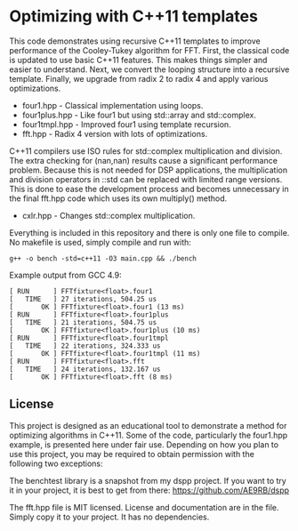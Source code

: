 # Optimizing with C++11 templates

This code demonstrates using recursive C++11 templates to improve
performance of the Cooley-Tukey algorithm for FFT. First, the
classical code is updated to use basic C++11 features. This makes
things simpler and easier to understand. Next, we convert the
looping structure into a recursive template. Finally, we upgrade
from radix 2 to radix 4 and apply various optimizations.

 * four1.hpp - Classical implementation using loops.
 * four1plus.hpp - Like four1 but using std::array and std::complex.
 * four1tmpl.hpp - Improved four1 using template recursion.
 * fft.hpp - Radix 4 version with lots of optimizations.

C++11 compilers use ISO rules for std::complex multiplication and division.
The extra checking for (nan,nan) results cause a significant performance
problem. Because this is not needed for DSP applications, the multiplication
and division operators in ::std can be replaced with limited range versions.
This is done to ease the development process and becomes unnecessary in
the final fft.hpp code which uses its own multiply() method.

 * cxlr.hpp - Changes std::complex multiplication.

Everything is included in this repository and there is only one file to
compile. No makefile is used, simply compile and run with:

```g++ -o bench -std=c++11 -O3 main.cpp && ./bench```

Example output from GCC 4.9:

```
[ RUN      ] FFTfixture<float>.four1
[   TIME   ] 27 iterations, 504.25 us
[       OK ] FFTfixture<float>.four1 (13 ms)
[ RUN      ] FFTfixture<float>.four1plus
[   TIME   ] 21 iterations, 504.75 us
[       OK ] FFTfixture<float>.four1plus (10 ms)
[ RUN      ] FFTfixture<float>.four1tmpl
[   TIME   ] 22 iterations, 324.333 us
[       OK ] FFTfixture<float>.four1tmpl (11 ms)
[ RUN      ] FFTfixture<float>.fft
[   TIME   ] 24 iterations, 132.167 us
[       OK ] FFTfixture<float>.fft (8 ms)
```

## License

This project is designed as an educational tool to demonstrate a method
for optimizing algorithms in C++11. Some of the code, particularly the
four1.hpp example, is presented here under fair use. Depending on how
you plan to use this project, you may be required to obtain permission
with the following two exceptions:

The benchtest library is a snapshot from my dspp project. If you want to
try it in your project, it is best to get from there:
https://github.com/AE9RB/dspp

The fft.hpp file is MIT licensed. License and documentation are in the file.
Simply copy it to your project. It has no dependencies.
